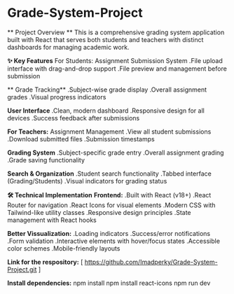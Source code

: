 # Grade-System-Project

** Project Overview **
This is a comprehensive grading system application built with React that serves both students and teachers with distinct dashboards for managing academic work.

**✨ Key Features**
For Students:
  Assignment Submission System
          .File upload interface with drag-and-drop support
          .File preview and management before submission

**  Grade Tracking**
          .Subject-wise grade display
          .Overall assignment grades
          .Visual progress indicators

  **User Interface**
          .Clean, modern dashboard
          .Responsive design for all devices
          .Success feedback after submissions

**For Teachers:**
      Assignment Management
            .View all student submissions
            .Download submitted files
            .Submission timestamps

   **Grading System**
            .Subject-specific grade entry
            .Overall assignment grading
            .Grade saving functionality

  **Search & Organization**
            .Student search functionality
            .Tabbed interface (Grading/Students)
            .Visual indicators for grading status

**🛠 Technical Implementation**
**Frontend:**
    .Built with React (v18+)
    .React Router for navigation
    .React Icons for visual elements
    .Modern CSS with Tailwind-like utility classes
    .Responsive design principles
    .State management with React hooks

**Better Vissualization:**
    .Loading indicators
    .Success/error notifications
    .Form validation
    .Interactive elements with hover/focus states
    .Accessible color schemes
    .Mobile-friendly layouts

**Link for the respository:**
[ https://github.com/Imadperky/Grade-System-Project.git ]

**Install dependencies:**
        npm install
        npm install react-icons
        npm run dev
